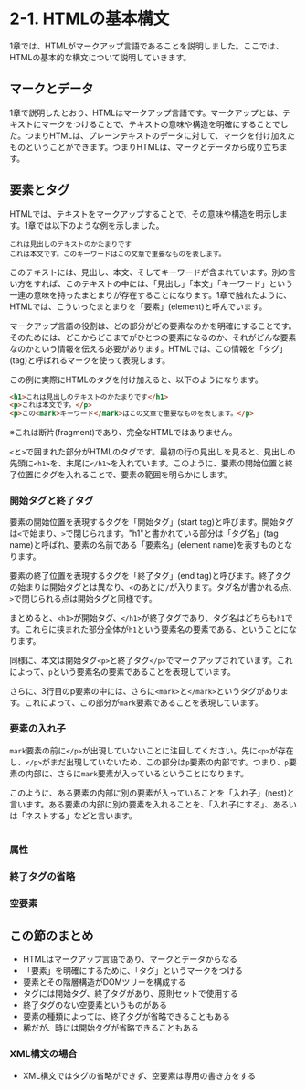 <!--
知識編 2章 HTMLマークアップのルール
2-1. 開始タグと終了タグ
4p
-->

# 2-1. HTMLの基本構文

1章では、HTMLがマークアップ言語であることを説明しました。ここでは、HTMLの基本的な構文について説明していきます。


## マークとデータ

1章で説明したとおり、HTMLはマークアップ言語です。マークアップとは、テキストにマークをつけることで、テキストの意味や構造を明確にすることでした。つまりHTMLは、プレーンテキストのデータに対して、マークを付け加えたものということができます。つまりHTMLは、マークとデータから成り立ちます。

## 要素とタグ

HTMLでは、テキストをマークアップすることで、その意味や構造を明示します。1章では以下のような例を示しました。

```text
これは見出しのテキストのかたまりです
これは本文です。このキーワードはこの文章で重要なものを表します。
```

このテキストには、見出し、本文、そしてキーワードが含まれています。別の言い方をすれば、このテキストの中には、「見出し」「本文」「キーワード」という一連の意味を持ったまとまりが存在することになります。1章で触れたように、HTMLでは、こういったまとまりを「要素」(element)と呼んでいます。

マークアップ言語の役割は、どの部分がどの要素なのかを明確にすることです。そのためには、どこからどこまでがひとつの要素になるのか、それがどんな要素なのかという情報を伝える必要があります。HTMLでは、この情報を「タグ」(tag)と呼ばれるマークを使って表現します。

この例に実際にHTMLのタグを付け加えると、以下のようになります。

```html
<h1>これは見出しのテキストのかたまりです</h1>
<p>これは本文です。</p>
<p>この<mark>キーワード</mark>はこの文章で重要なものを表します。</p>
```

※これは断片(fragment)であり、完全なHTMLではありません。

`<`と`>`で囲まれた部分がHTMLのタグです。最初の行の見出しを見ると、見出しの先頭に`<h1>`を、末尾に`</h1>`を入れています。このように、要素の開始位置と終了位置にタグを入れることで、要素の範囲を明らかにします。

### 開始タグと終了タグ

要素の開始位置を表現するタグを「開始タグ」(start tag)と呼びます。開始タグは`<`で始まり、`>`で閉じられます。"h1"と書かれている部分は「タグ名」(tag name)と呼ばれ、要素の名前である「要素名」(element name)を表すものとなります。

要素の終了位置を表現するタグを「終了タグ」(end tag)と呼びます。終了タグの始まりは開始タグとは異なり、`<`のあとに`/`が入ります。タグ名が書かれる点、`>`で閉じられる点は開始タグと同様です。

まとめると、`<h1>`が開始タグ、`</h1>`が終了タグであり、タグ名はどちらも`h1`です。これらに挟まれた部分全体が`h1`という要素名の要素である、ということになります。

同様に、本文は開始タグ`<p>`と終了タグ`</p>`でマークアップされています。これによって、`p`という要素名の要素であることを表現しています。

さらに、3行目のp要素の中には、さらに`<mark>`と`</mark>`というタグがあります。これによって、この部分が`mark`要素であることを表現しています。

### 要素の入れ子

`mark`要素の前に`</p>`が出現していないことに注目してください。先に`<p>`が存在し、`</p>`がまだ出現していないため、この部分は`p`要素の内部です。つまり、`p`要素の内部に、さらに`mark`要素が入っているということになります。

このように、ある要素の内部に別の要素が入っていることを「入れ子」(nest)と言います。ある要素の内部に別の要素を入れることを、「入れ子にする」、あるいは「ネストする」などと言います。

```html

```

### 属性

### 終了タグの省略

### 空要素

## この節のまとめ

- HTMLはマークアップ言語であり、マークとデータからなる
- 「要素」を明確にするために、「タグ」というマークをつける
- 要素とその階層構造がDOMツリーを構成する
- タグには開始タグ、終了タグがあり、原則セットで使用する
- 終了タグのない空要素というものがある
- 要素の種類によっては、終了タグが省略できることもある
- 稀だが、時には開始タグが省略できることもある

### XML構文の場合

- XML構文ではタグの省略ができず、空要素は専用の書き方をする

